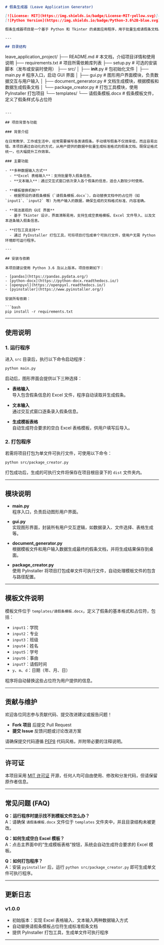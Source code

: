 ```markdown
# 假条生成器 (Leave Application Generator)

[![License: MIT](https://img.shields.io/badge/License-MIT-yellow.svg)](LICENSE)
[![Python Version](https://img.shields.io/badge/Python-3.6%2B-blue.svg)](https://www.python.org/)

假条生成器项目是一个基于 Python 和 Tkinter 的桌面应用程序，用于批量生成请假条文档。项目支持 Excel 表格输入和文本输入两种方式，用户可以根据需求灵活生成假条。生成的假条会自动保存到桌面，方便快速打印或分发。此外，本项目还提供了 PyInstaller 打包工具，可以将项目打包为单文件可执行文件，便于在没有 Python 环境的电脑上运行。

---

## 目录结构

```
leave_application_project/
├── README.md              # 本文档，介绍项目详情和使用说明
├── requirements.txt       # 项目所需依赖库列表
├── setup.py               # 可选的安装脚本（发布或安装时使用）
├── src/
│   ├── __init__.py        # 包初始化文件
│   ├── main.py            # 程序入口，启动 GUI 界面
│   ├── gui.py             # 图形用户界面模块，负责数据交互与用户输入
│   ├── document_generator.py  # 文档生成模块，根据模板和数据生成假条文档
│   └── package_creator.py       # 打包工具模块，使用 PyInstaller 打包项目
└── templates/
    └── 请假条模板.docx     # 假条模板文件，定义了假条样式与占位符
```

---

## 项目背景与功能

### 背景介绍

在日常教学、工作或生活中，经常需要编写各类请假条。手动填写假条不仅效率低，而且容易出错。本项目通过自动化的方式，从用户提供的数据中批量生成标准格式的假条文档，既保证格式统一，也大幅提升工作效率。

### 主要功能

- **多种数据输入方式**
  - **Excel 表格输入**：支持批量导入假条信息。
  - **文本输入**：通过交互式窗口依次录入各个假条的信息，适合人数较少时使用。

- **模板替换机制**
  - 根据预设的请假条模板（`请假条模板.docx`），自动替换文档中的占位符（如 `input1`、`input2` 等）为用户输入的数据，确保生成的文档格式标准、内容准确。

- **简洁直观的 GUI 界面**
  - 基于 Tkinter 设计，界面清晰易用，支持生成空表格模板、Excel 文件导入、以及文本逐条输入假条信息。

- **打包工具支持**
  - 通过 PyInstaller 打包工具，可将项目打包成单个可执行文件，使用户无需 Python 环境即可运行程序。

---

## 安装与依赖

本项目建议使用 Python 3.6 及以上版本。项目依赖如下：

- [pandas](https://pandas.pydata.org/)
- [python-docx](https://python-docx.readthedocs.io/)
- [openpyxl](https://openpyxl.readthedocs.io/)
- [pyinstaller](https://www.pyinstaller.org/)

安装所有依赖：

```bash
pip install -r requirements.txt
```

---

## 使用说明

### 1. 运行程序

进入 `src` 目录后，执行以下命令启动程序：

```bash
python main.py
```

启动后，图形界面会提供以下三种选择：

- **表格输入**  
  导入包含假条信息的 Excel 文件，程序自动读取并生成假条。

- **文本输入**  
  通过交互式窗口逐条录入假条信息。

- **生成模板表格**  
  自动生成符合要求的空白 Excel 表格模板，供用户填写后导入。

### 2. 打包程序

若需将项目打包为单文件可执行文件，可使用以下命令：

```bash
python src/package_creator.py
```

打包成功后，生成的可执行文件将保存在项目根目录下的 `dist` 文件夹内。

---

## 模块说明

- **main.py**  
  程序入口，负责启动图形用户界面。

- **gui.py**  
  实现图形界面，封装所有用户交互逻辑，如数据录入、文件选择、表格生成等。

- **document_generator.py**  
  根据模板文件和用户输入数据生成最终的假条文档，并将生成结果保存到桌面。

- **package_creator.py**  
  使用 PyInstaller 将项目打包成单文件可执行文件，自动处理模板文件的包含与路径配置。

---

## 模板文件说明

模板文件位于 `templates/请假条模板.docx`，定义了假条的基本格式和占位符，包括：

- `input1`：学院  
- `input2`：专业  
- `input3`：班级  
- `input4`：姓名  
- `input5`：学号  
- `input6`：事由  
- `input7`：请假时间  
- `y`、`m`、`d`：日期（年、月、日）

程序将自动替换这些占位符为用户提供的信息。

---

## 贡献与维护

欢迎各位同志参与贡献代码、提交改进建议或报告问题！

- **Fork 项目** 后提交 Pull Request
- **提交 Issue** 反馈问题或讨论改进方案

请确保提交代码遵循 [PEP8](https://www.python.org/dev/peps/pep-0008/) 代码风格，并附带必要的注释说明。

---

## 许可证

本项目采用 [MIT 许可证](LICENSE) 开源，任何人均可自由使用、修改和分发代码，但请保留原作者信息。

---

## 常见问题 (FAQ)

**Q：运行程序时提示找不到模板文件怎么办？**  
A：请确保 `请假条模板.docx` 文件位于 `templates` 文件夹中，并且目录结构未被更改。

**Q：如何生成空白 Excel 模板？**  
A：点击主界面中的“生成模板表格”按钮，系统会自动生成符合要求的 Excel 模板。

**Q：如何打包程序？**  
A：安装 `pyinstaller` 后，运行 `python src/package_creator.py` 即可生成单文件可执行程序。

---

## 更新日志

### v1.0.0

- 初始版本：实现 Excel 表格输入、文本输入两种数据输入方式
- 自动替换请假条模板占位符生成标准假条文档
- 提供 PyInstaller 打包工具，生成单文件可执行程序

---